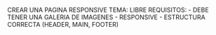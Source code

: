 
CREAR UNA PAGINA RESPONSIVE 
TEMA: LIBRE 
REQUISITOS: 
    - DEBE TENER UNA GALERIA DE IMAGENES
    - RESPONSIVE
    - ESTRUCTURA CORRECTA (HEADER, MAIN, FOOTER)    